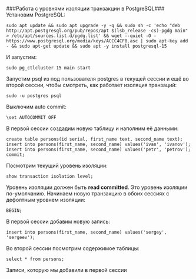 ###Работа с уровнями изоляции транзакции в PostgreSQL###
Установим PostgreSQL:
```
sudo apt update && sudo apt upgrade -y -q && sudo sh -c 'echo "deb http://apt.postgresql.org/pub/repos/apt $(lsb_release -cs)-pgdg main" > /etc/apt/sources.list.d/pgdg.list' && wget --quiet -O - https://www.postgresql.org/media/keys/ACCC4CF8.asc | sudo apt-key add - && sudo apt-get update && sudo apt -y install postgresql-15
```
И запустим:
```
sudo pg_ctlcluster 15 main start
```
Запустим psql из под пользователя postgres в текущей сессии и ещё во второй сессии, чтобы смотреть, как работает изоляция транзаций:
```
sudo -u postgres psql
```
Выключим auto commit:
```
\set AUTOCOMMIT OFF
```
В первой сессии создадим новую таблицу и наполним её данными:
```
create table persons(id serial, first_name text, second_name text);
insert into persons(first_name, second_name) values('ivan', 'ivanov');
insert into persons(first_name, second_name) values('petr', 'petrov');
commit;
```
Посмотрим текущий уровень изоляции: 
```
show transaction isolation level;
```
Уровень изоляции должен быть __read committed__. Это уровень изоляции по-умолчанию.
Начинаем новую транзакцию в обоих сессиях с дефолтным уровнем изоляции:
```
BEGIN;
```
В первой сессии добавим новую запись: 
```
insert into persons(first_name, second_name) values('sergey', 'sergeev');
```
Во второй сессии посмотрим содержимое таблицы:
```
select * from persons;
```
Записи, которую мы добавили в первой сессии 
